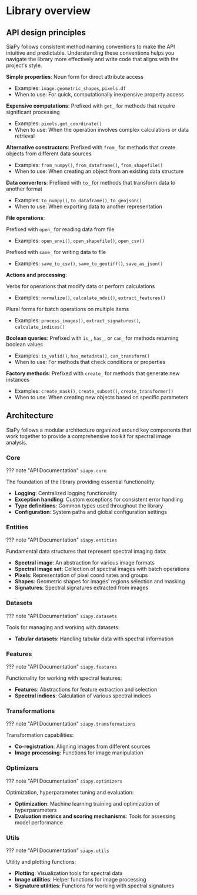 # Library overview

## API design principles

SiaPy follows consistent method naming conventions to make the API intuitive and predictable. Understanding these conventions helps you navigate the library more effectively and write code that aligns with the project's style.

**Simple properties**: Noun form for direct attribute access

- Examples: `image.geometric_shapes`, `pixels.df`
- When to use: For quick, computationally inexpensive property access

**Expensive computations**: Prefixed with `get_` for methods that require significant processing

- Examples: `pixels.get_coordinate()`
- When to use: When the operation involves complex calculations or data retrieval

**Alternative constructors**: Prefixed with `from_` for methods that create objects from different data sources

- Examples: `from_numpy()`, `from_dataframe()`, `from_shapefile()`
- When to use: When creating an object from an existing data structure

**Data converters**: Prefixed with `to_` for methods that transform data to another format

- Examples: `to_numpy()`, `to_dataframe()`, `to_geojson()`
- When to use: When exporting data to another representation

**File operations**:

Prefixed with `open_` for reading data from file

- Examples: `open_envi()`, `open_shapefile()`, `open_csv()`

Prefixed with `save_` for writing data to file

- Examples: `save_to_csv()`, `save_to_geotiff()`, `save_as_json()`

**Actions and processing**:

Verbs for operations that modify data or perform calculations

- Examples: `normalize()`, `calculate_ndvi()`, `extract_features()`

Plural forms for batch operations on multiple items

- Examples: `process_images()`, `extract_signatures()`, `calculate_indices()`

**Boolean queries**: Prefixed with `is_`, `has_`, or `can_` for methods returning boolean values

- Examples: `is_valid()`, `has_metadata()`, `can_transform()`
- When to use: For methods that check conditions or properties

**Factory methods**: Prefixed with `create_` for methods that generate new instances

- Examples: `create_mask()`, `create_subset()`, `create_transformer()`
- When to use: When creating new objects based on specific parameters

## Architecture

SiaPy follows a modular architecture organized around key components that work together to provide a comprehensive toolkit for spectral image analysis.

### Core

??? note "API Documentation"
    `siapy.core`

The foundation of the library providing essential functionality:

- **Logging**: Centralized logging functionality
- **Exception handling**: Custom exceptions for consistent error handling
- **Type definitions**: Common types used throughout the library
- **Configuration**: System paths and global configuration settings

### Entities

??? note "API Documentation"
    `siapy.entities`

Fundamental data structures that represent spectral imaging data:

- **Spectral image**: An abstraction for various image formats
- **Spectral image set**: Collection of spectral images with batch operations
- **Pixels**: Representation of pixel coordinates and groups
- **Shapes**: Geometric shapes for images' regions selection and masking
- **Signatures**: Spectral signatures extracted from images

### Datasets

??? note "API Documentation"
    `siapy.datasets`

Tools for managing and working with datasets:

- **Tabular datasets**: Handling tabular data with spectral information

### Features

??? note "API Documentation"
    `siapy.features`

Functionality for working with spectral features:

- **Features**: Abstractions for feature extraction and selection
- **Spectral indices**: Calculation of various spectral indices

### Transformations

??? note "API Documentation"
    `siapy.transformations`

Transformation capabilities:

- **Co-registration**: Aligning images from different sources
- **Image processing**: Functions for image manipulation

### Optimizers

??? note "API Documentation"
    `siapy.optimizers`

Optimization, hyperparameter tuning and evaluation:

- **Optimization**: Machine learning training and optimization of hyperparameters
- **Evaluation metrics and scoring mechanisms**: Tools for assessing model performance

### Utils

??? note "API Documentation"
    `siapy.utils`

Utility and plotting functions:

- **Plotting**: Visualization tools for spectral data
- **Image utilities**: Helper functions for image processing
- **Signature utilities**: Functions for working with spectral signatures
